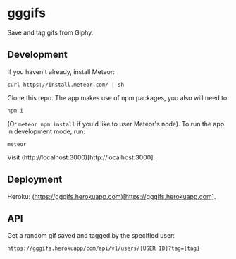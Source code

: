 # gggifs

Save and tag gifs from Giphy.

## Development

If you haven't already, install Meteor:

```
curl https://install.meteor.com/ | sh
```

Clone this repo. The app makes use of npm packages, you also will need to:

```
npm i
```

(Or `meteor npm install` if you'd like to user Meteor's node). To run the app in development mode, run:

```
meteor
```

Visit (http://localhost:3000)[http://localhost:3000].

## Deployment

Heroku: (https://gggifs.herokuapp.com)[https://gggifs.herokuapp.com].

## API

Get a random gif saved and tagged by the specified user:

```
https://gggifs.herokuapp/com/api/v1/users/[USER ID]?tag=[tag]
```
